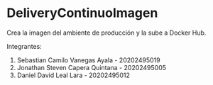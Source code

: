 # DeliveryContinuoImagen

Crea la imagen del ambiente de producción y la sube a Docker Hub.

Integrantes: 
<ol>
<li>Sebastian Camilo Vanegas Ayala - 20202495019</li> 
<li>Jonathan Steven Capera Quintana - 20202495005</li> 
<li>Daniel David Leal Lara - 20202495012</li>
</ol>
